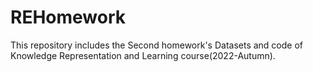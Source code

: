 # REHomework
This repository includes the Second homework's Datasets and code of Knowledge Representation and Learning course(2022-Autumn).
